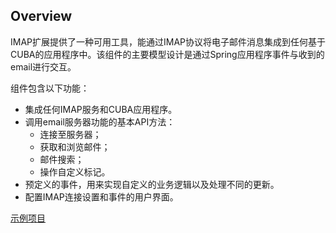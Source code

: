 ## Overview
IMAP扩展提供了一种可用工具，能通过IMAP协议将电子邮件消息集成到任何基于CUBA的应用程序中。该组件的主要模型设计是通过Spring应用程序事件与收到的email进行交互。

组件包含以下功能：

* 集成任何IMAP服务和CUBA应用程序。
* 调用email服务器功能的基本API方法：
    *   连接至服务器；
    *   获取和浏览邮件；
    *   邮件搜索；
    *   操作自定义标记。
*   预定义的事件，用来实现自定义的业务逻辑以及处理不同的更新。
*   配置IMAP连接设置和事件的用户界面。

[示例项目](https://github.com/cuba-platform/imap-addon-demo)